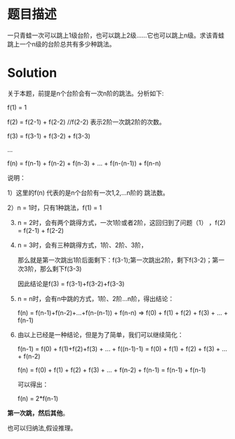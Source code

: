 # 题目描述

一只青蛙一次可以跳上1级台阶，也可以跳上2级……它也可以跳上n级。求该青蛙跳上一个n级的台阶总共有多少种跳法。

# Solution


关于本题，前提是n个台阶会有一次n阶的跳法。分析如下:

f(1) = 1

f(2) = f(2-1) + f(2-2)         //f(2-2) 表示2阶一次跳2阶的次数。

f(3) = f(3-1) + f(3-2) + f(3-3) 

...

f(n) = f(n-1) + f(n-2) + f(n-3) + ... + f(n-(n-1)) + f(n-n) 

 

说明： 

1）这里的f(n) 代表的是n个台阶有一次1,2,...n阶的 跳法数。

2）n = 1时，只有1种跳法，f(1) = 1

3) n = 2时，会有两个跳得方式，一次1阶或者2阶，这回归到了问题（1） ，f(2) = f(2-1) + f(2-2) 

4) n = 3时，会有三种跳得方式，1阶、2阶、3阶，

    那么就是第一次跳出1阶后面剩下：f(3-1);第一次跳出2阶，剩下f(3-2)；第一次3阶，那么剩下f(3-3)

    因此结论是f(3) = f(3-1)+f(3-2)+f(3-3)

5) n = n时，会有n中跳的方式，1阶、2阶...n阶，得出结论：

    f(n) = f(n-1)+f(n-2)+...+f(n-(n-1)) + f(n-n) => f(0) + f(1) + f(2) + f(3) + ... + f(n-1)

    

6) 由以上已经是一种结论，但是为了简单，我们可以继续简化：

    f(n-1) = f(0) + f(1)+f(2)+f(3) + ... + f((n-1)-1) = f(0) + f(1) + f(2) + f(3) + ... + f(n-2)

    f(n) = f(0) + f(1) + f(2) + f(3) + ... + f(n-2) + f(n-1) = f(n-1) + f(n-1)

    可以得出：

    f(n) = 2*f(n-1)

**第一次跳，然后其他**。

也可以归纳法,假设推理。
